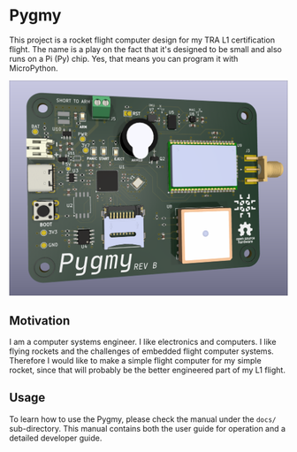 # Pygmy

This project is a rocket flight computer design for my TRA L1 certification flight. The name is a play on the fact that
it's designed to be small and also runs on a Pi (Py) chip. Yes, that means you can program it with MicroPython.

![Pygmy Rev A](./docs/assets/pygmy.png)

## Motivation

I am a computer systems engineer. I like electronics and computers. I like flying rockets and the challenges of embedded
flight computer systems. Therefore I would like to make a simple flight computer for my simple rocket, since that will
probably be the better engineered part of my L1 flight.

## Usage

To learn how to use the Pygmy, please check the manual under the `docs/` sub-directory. This manual contains both the
user guide for operation and a detailed developer guide.
